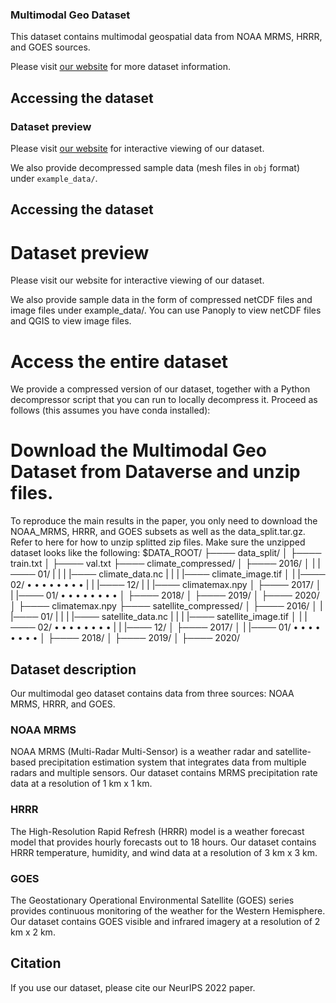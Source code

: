 ### Multimodal Geo Dataset
This dataset contains multimodal geospatial data from NOAA MRMS, HRRR, and GOES sources.

Please visit [our website](https://jiang28.github.io/multimodal-geo-dataset.github.io/) for more dataset information.

## Accessing the dataset

### Dataset preview

Please visit [our website](https://jiang28.github.io/multimodal-geo-dataset.github.io/) for interactive viewing of our dataset.

We also provide decompressed sample data (mesh files in `obj` format) under `example_data/`.
## Accessing the dataset
# Dataset preview
Please visit our website for interactive viewing of our dataset.

We also provide sample data in the form of compressed netCDF files and image files under example_data/.
You can use Panoply to view netCDF files and QGIS to view image files.

# Access the entire dataset
We provide a compressed version of our dataset, together with a Python decompressor script that you can run to locally decompress it. Proceed as follows (this assumes you have conda installed):

# Download the Multimodal Geo Dataset from Dataverse and unzip files.
To reproduce the main results in the paper, you only need to download the NOAA_MRMS, HRRR, and GOES subsets as well as the data_split.tar.gz.
Refer to here for how to unzip splitted zip files.
Make sure the unzipped dataset looks like the following:
$DATA_ROOT/
├──── data_split/
│     ├──── train.txt
│     ├──── val.txt
├──── climate_compressed/
│     ├──── 2016/
│     |     |──── 01/
|     |     |     |──── climate_data.nc
|     |     |     |──── climate_image.tif
│     |     |──── 02/
•     •     •     •
•     •     •     •
|     |     |──── 12/
|     |     |──── climatemax.npy
│     ├──── 2017/
│     |     |──── 01/
•     •     •     •
•     •     •     •
│     ├──── 2018/
│     ├──── 2019/
│     ├──── 2020/
│     ├──── climatemax.npy
├──── satellite_compressed/
│     ├──── 2016/
│     |     |──── 01/
|     |     |     |──── satellite_data.nc
|     |     |     |──── satellite_image.tif
│     |     |──── 02/
•     •     •     •
•     •     •     •
|     |     |──── 12/
│     ├──── 2017/
│     |     |──── 01/
•     •     •     •
•     •     •     •
│     ├──── 2018/
│     ├──── 2019/
│     ├──── 2020/

## Dataset description

Our multimodal geo dataset contains data from three sources: NOAA MRMS, HRRR, and GOES.

### NOAA MRMS

NOAA MRMS (Multi-Radar Multi-Sensor) is a weather radar and satellite-based precipitation estimation system that integrates data from multiple radars and multiple sensors. Our dataset contains MRMS precipitation rate data at a resolution of 1 km x 1 km.

### HRRR

The High-Resolution Rapid Refresh (HRRR) model is a weather forecast model that provides hourly forecasts out to 18 hours. Our dataset contains HRRR temperature, humidity, and wind data at a resolution of 3 km x 3 km.

### GOES

The Geostationary Operational Environmental Satellite (GOES) series provides continuous monitoring of the weather for the Western Hemisphere. Our dataset contains GOES visible and infrared imagery at a resolution of 2 km x 2 km.

## Citation

If you use our dataset, please cite our NeurIPS 2022 paper.


